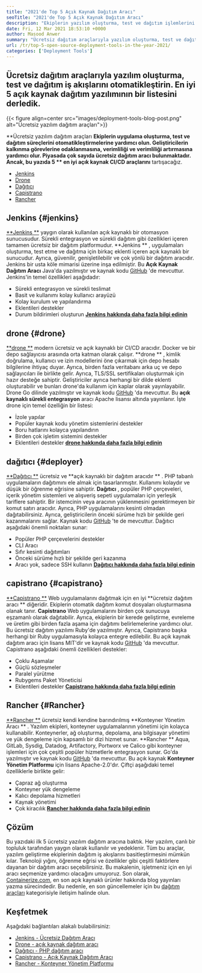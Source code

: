 ```yaml
---
title: "2021'de Top 5 Açık Kaynak Dağıtım Aracı" 
seoTitle: "2021'de Top 5 Açık Kaynak Dağıtım Aracı" 
description: "Ekiplerin yazılım oluşturma, test ve dağıtım işlemlerini otomatikleştirmesine olanak tanıyan en iyi açık kaynak CI/CD araçlarını dahil ederek verimliliği artırın." 
date: Fri, 12 Mar 2021 18:53:10 +0000
author: Masood Anwer
summary: "Ücretsiz dağıtım araçlarıyla yazılım oluşturma, test ve dağıtım iş akışlarını otomatikleştirin. En iyi 5 açık kaynak dağıtım yazılımının bir listesini derledik." 
url: /tr/top-5-open-source-deployment-tools-in-the-year-2021/
categories: ['Deployment Tools']
---
```


## Ücretsiz dağıtım araçlarıyla yazılım oluşturma, test ve dağıtım iş akışlarını otomatikleştirin. En iyi 5 açık kaynak dağıtım yazılımının bir listesini derledik.

{{< figure align=center src="images/deployment-tools-blog-post.png" alt="Ücretsiz yazılım dağıtım araçları">}}

**Ücretsiz yazılım dağıtım araçları  **Ekiplerin uygulama oluşturma, test ve dağıtım süreçlerini otomatikleştirmelerine yardımcı olun. Geliştiricilerin kalkınma görevlerine odaklanmasına, verimliliği ve verimliliği artırmasına yardımcı olur. Piyasada çok sayıda ücretsiz dağıtım aracı bulunmaktadır. Ancak, bu yazıda 5 **  en iyi açık kaynak CI/CD araçlarını**  tartışacağız.
  * [Jenkins][1]
  * [Drone][2]
  * [Dağıtıcı][3]
  * [Capistrano][4]
  * [Rancher][5]

## Jenkins   {#jenkins}
[**Jenkins **][6] yaygın olarak kullanılan açık kaynaklı bir otomasyon sunucusudur. Sürekli entegrasyon ve sürekli dağıtım gibi özellikleri içeren tamamen ücretsiz bir dağıtım platformudur.  **Jenkins ** , uygulamaları oluşturma, test etme ve dağıtma için birkaç eklenti içeren açık kaynaklı bir sunucudur. Ayrıca, güvenilir, genişletilebilir ve çok yönlü bir dağıtım aracıdır. Jenkins bir usta köle mimarisi üzerine inşa edilmiştir. Bu  **Açık Kaynak Dağıtım Aracı**   Java'da yazılmıştır ve kaynak kodu [GitHub][7] 'de mevcuttur.
Jenkins'in temel özellikleri aşağıdadır:
  * Sürekli entegrasyon ve sürekli teslimat
  * Basit ve kullanımı kolay kullanıcı arayüzü
  * Kolay kurulum ve yapılandırma
  * Eklentileri destekler
  * Durum bildirimleri oluşturun
[**Jenkins hakkında daha fazla bilgi edinin** ][8]

## drone   {#drone}
[**drone **][9] modern ücretsiz ve açık kaynaklı bir CI/CD aracıdır. Docker ve bir depo sağlayıcısı arasında orta katman olarak çalışır.  **drone ** , kimlik doğrulama, kullanıcı ve izin modellerini öne çıkarmak için depo hesabı bilgilerine ihtiyaç duyar. Ayrıca, birden fazla veritabanı arka uç ve depo sağlayıcıları ile birlikte gelir. Ayrıca, TLS/SSL sertifikaları oluşturmak için hazır desteğe sahiptir. Geliştiriciler ayrıca herhangi bir dilde eklenti oluşturabilir ve bunları drone'da kullanım için kaplar olarak yayınlayabilir. Drone Go dilinde yazılmıştır ve kaynak kodu [GitHub][10] 'da mevcuttur. Bu  **açık kaynaklı sürekli entegrasyon**   aracı Apache lisansı altında yayınlanır.
İşte drone için temel özelliğin bir listesi:
  * İzole yapılar
  * Popüler kaynak kodu yönetim sistemlerini destekler
  * Boru hatlarını kolayca yapılandırın
  * Birden çok işletim sistemini destekler
  * Eklentileri destekler
[**drone hakkında daha fazla bilgi edinin** ][11]

## dağıtıcı   {#deployer}
[**Dağıtıcı **][12] ücretsiz ve  **açık kaynaklı bir dağıtım aracıdır ** . PHP tabanlı uygulamaların dağıtımını ele almak için tasarlanmıştır. Kullanımı kolaydır ve düşük bir öğrenme eğrisine sahiptir.  **Dağıtıcı**  , popüler PHP çerçeveleri, içerik yönetim sistemleri ve alışveriş sepeti uygulamaları için yerleşik tariflere sahiptir. Bir istemcinin veya aracının yüklenmesini gerektirmeyen bir komut satırı aracıdır. Ayrıca, PHP uygulamalarını kesinti olmadan dağıtabilirsiniz. Ayrıca, geliştiricilerin önceki sürüme hızlı bir şekilde geri kazanmalarını sağlar. Kaynak kodu [GitHub][13] 'te de mevcuttur.
Dağıtıcı aşağıdaki önemli noktaları sunar:
  * Popüler PHP çerçevelerini destekler
  * CLI Aracı
  * Sıfır kesinti dağıtımları
  * Önceki sürüme hızlı bir şekilde geri kazanma
  * Aracı yok, sadece SSH kullanın
[**Dağıtıcı hakkında daha fazla bilgi edinin** ][14]

## capistrano   {#capistrano}
[**Capistrano **][15] Web uygulamalarını dağıtmak için en iyi  **ücretsiz dağıtım aracı **  diğeridir. Ekiplerin otomatik dağıtım komut dosyaları oluşturmasına olanak tanır.  **Capistrano**   Web uygulamalarını birden çok sunucuya eşzamanlı olarak dağıtabilir. Ayrıca, ekiplerin bir kerede geliştirme, evreleme ve üretim gibi birden fazla aşama için dağıtımı belirlemelerine yardımcı olur. Bu ücretsiz dağıtım yazılımı Ruby'de yazılmıştır. Ayrıca, Capistrano başka herhangi bir Ruby uygulamasıyla kolayca entegre edilebilir. Bu açık kaynak dağıtım aracı için lisans MIT'dir ve kaynak kodu [GitHub][16] 'da mevcuttur.
Capistrano aşağıdaki önemli özellikleri destekler:
  * Çoklu Aşamalar
  * Güçlü sözleşmeler
  * Paralel yürütme
  * Rubygems Paket Yöneticisi
  * Eklentileri destekler
[**Capistrano hakkında daha fazla bilgi edinin** ][17]

## Rancher   {#Rancher}
[**Rancher **][18] ücretsiz kendi kendine barındırılmış  **Konteyner Yönetim Aracı ** . Yazılım ekipleri, konteyner uygulamalarının yönetimi için kolayca kullanabilir. Konteynerler, ağ oluşturma, depolama, ana bilgisayar yönetimi ve yük dengeleme için kapsamlı bir dizi hizmet sunar.  **Rancher **  Aqua, GitLab, Sysdig, Datadog, Artifactory, Portworx ve Calico gibi konteyner işlemleri için çok çeşitli popüler hizmetlerle entegrasyon sunar. Go'da yazılmıştır ve kaynak kodu [GitHub][19] 'da mevcuttur. Bu açık kaynak  **Konteyner Yönetim Platformu**   için lisans Apache-2.0'dır.
Çiftçi aşağıdaki temel özelliklerle birlikte gelir:
  * Çapraz ağ oluşturma
  * Konteyner yük dengeleme
  * Kalıcı depolama hizmetleri
  * Kaynak yönetimi
  * Çok kiracılık
[**Rancher hakkında daha fazla bilgi edinin** ][20]

## Çözüm
Bu yazıdaki ilk 5 ücretsiz yazılım dağıtım aracına baktık. Her yazılım, canlı bir topluluk tarafından yaygın olarak kullanılır ve yedeklenir. Tüm bu araçlar, yazılım geliştirme ekiplerinin dağıtım iş akışlarını basitleştirmesini mümkün kılar. Teknoloji yığını, öğrenme eğrisi ve özellikler gibi çeşitli faktörlere dayanan bir dağıtım aracı seçebilirsiniz. Bu makalenin, işletmeniz için en iyi aracı seçmenize yardımcı olacağını umuyoruz.
Son olarak, [Containerize.com][21], en son açık kaynaklı ürünler hakkında blog yayınları yazma sürecindedir. Bu nedenle, en son güncellemeler için bu [dağıtım araçları][22] kategorisiyle iletişim halinde olun.

## Keşfetmek
Aşağıdaki bağlantıları alakalı bulabilirsiniz:
  * [Jenkins - Ücretsiz Dağıtım Aracı][6]
  * [Drone - açık kaynak dağıtım aracı][9]
  * [Dağıtıcı - PHP dağıtım aracı][12]
  * [Capistrano - Açık Kaynak Dağıtım Aracı][15]
  * [Rancher - Konteyner Yönetim Platformu][18]

  
[1]: #Jenkins
[2]: #Drone
[3]: #Deployer
[4]: #Capistrano
[5]: #Rancher
[6]: https://products.containerize.com/deployment-tools/jenkins
[7]: https://github.com/jenkinsci/jenkins
[8]: https://www.jenkins.io
[9]: https://products.containerize.com/deployment-tools/drone
[10]: https://github.com/drone/drone
[11]: https://www.drone.io
[12]: https://products.containerize.com/deployment-tools/deployer
[13]: https://github.com/deployphp/deployer
[14]: https://deployer.org
[15]: https://products.containerize.com/deployment-tools/capistrano
[16]: https://github.com/capistrano/capistrano
[17]: https://capistranorb.com
[18]: https://products.containerize.com/deployment-tools/rancher
[19]: https://github.com/rancher/rancher
[20]: https://rancher.com
[21]: https://containerize.com
[22]: https://blog.containerize.com/category/deployment-tools/
